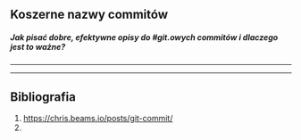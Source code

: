 ## Koszerne nazwy commitów
##### Jak pisać dobre, efektywne opisy do #git.owych commitów i dlaczego jest to ważne?
---

---
## Bibliografia
1. https://chris.beams.io/posts/git-commit/
1. 